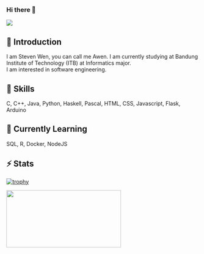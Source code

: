 ### Hi there 👋

![](https://komarev.com/ghpvc/?username=StevenWen81&color=brightgreen)

## 💬 Introduction
I am Steven Wen, you can call me Awen. I am currently studying at Bandung Institute of Technology (ITB) at Informatics major. 
<br/>
I am interested in software engineering.

## 🌱 Skills
C, C++, Java, Python, Haskell, Pascal, HTML, CSS, Javascript, Flask, Arduino

## 🔭 Currently Learning
SQL, R, Docker, NodeJS

## ⚡ Stats
[![trophy](https://github-profile-trophy.vercel.app/?username=StevenWen81&margin-w=15&column=7&theme=darkhub)](https://github.com/ryo-ma/github-profile-trophy)

<div>
    <a href="https://github.com/StevenWen81/StevenWen81"><img align="center" width="300" height="150" src="https://github-readme-stats.vercel.app/api/top-langs/?username=ravielze&layout=compact&hide=css,html&card_width=300&theme=dark" /></a>
</div>

<!--
**StevenWen81/StevenWen81** is a ✨ _special_ ✨ repository because its `README.md` (this file) appears on your GitHub profile.

Here are some ideas to get you started:

- 🔭 I’m currently working on ...
- 🌱 I’m currently learning ...
- 👯 I’m looking to collaborate on ...
- 🤔 I’m looking for help with ...
- 💬 Ask me about ...
- 📫 How to reach me: ...
- 😄 Pronouns: ...
- ⚡ Fun fact: ...
-->
